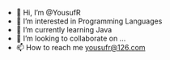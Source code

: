 - 👋 Hi, I’m @YousufR
- 👀 I’m interested in Programming Languages
- 🌱 I’m currently learning Java
- 💞️ I’m looking to collaborate on ...
- 📫 How to reach me yousufr@126.com

<!---
YousufR/YousufR is a ✨ special ✨ repository because its `README.md` (this file) appears on your GitHub profile.
You can click the Preview link to take a look at your changes.
--->
